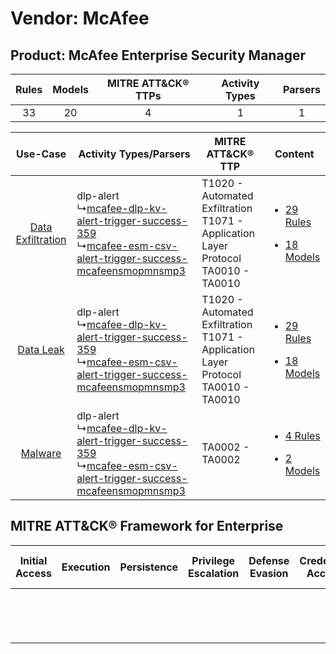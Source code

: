 Vendor: McAfee
==============
Product: McAfee Enterprise Security Manager
-------------------------------------------
| Rules | Models | MITRE ATT&CK® TTPs | Activity Types | Parsers |
|:-----:|:------:|:------------------:|:--------------:|:-------:|
|  33   |   20   |         4          |       1        |    1    |

|    Use-Case    | Activity Types/Parsers    | MITRE ATT&CK® TTP    | Content    |
|:----:| ---- | ---- | ---- |
| [Data Exfiltration](../../../UseCases/uc_data_exfiltration.md) |  dlp-alert<br> ↳[mcafee-dlp-kv-alert-trigger-success-359](Ps/pC_mcafeedlpkvalerttriggersuccess359.md)<br> ↳[mcafee-esm-csv-alert-trigger-success-mcafeensmopmnsmp3](Ps/pC_mcafeeesmcsvalerttriggersuccessmcafeensmopmnsmp3.md)<br> | T1020 - Automated Exfiltration<br>T1071 - Application Layer Protocol<br>TA0010 - TA0010<br> | [<ul><li>29 Rules</li></ul><ul><li>18 Models</li></ul>](RM/r_m_mcafee_mcafee_enterprise_security_manager_Data_Exfiltration.md) |
|         [Data Leak](../../../UseCases/uc_data_leak.md)         |  dlp-alert<br> ↳[mcafee-dlp-kv-alert-trigger-success-359](Ps/pC_mcafeedlpkvalerttriggersuccess359.md)<br> ↳[mcafee-esm-csv-alert-trigger-success-mcafeensmopmnsmp3](Ps/pC_mcafeeesmcsvalerttriggersuccessmcafeensmopmnsmp3.md)<br> | T1020 - Automated Exfiltration<br>T1071 - Application Layer Protocol<br>TA0010 - TA0010<br> | [<ul><li>29 Rules</li></ul><ul><li>18 Models</li></ul>](RM/r_m_mcafee_mcafee_enterprise_security_manager_Data_Leak.md)         |
|    [Malware](../../../UseCases/uc_malware.md)    |  dlp-alert<br> ↳[mcafee-dlp-kv-alert-trigger-success-359](Ps/pC_mcafeedlpkvalerttriggersuccess359.md)<br> ↳[mcafee-esm-csv-alert-trigger-success-mcafeensmopmnsmp3](Ps/pC_mcafeeesmcsvalerttriggersuccessmcafeensmopmnsmp3.md)<br> | TA0002 - TA0002<br>    | [<ul><li>4 Rules</li></ul><ul><li>2 Models</li></ul>](RM/r_m_mcafee_mcafee_enterprise_security_manager_Malware.md)    |

MITRE ATT&CK® Framework for Enterprise
--------------------------------------
| Initial Access | Execution | Persistence | Privilege Escalation | Defense Evasion | Credential Access | Discovery | Lateral Movement | Collection | Command and Control                                                             | Exfiltration                                                                | Impact |
| -------------- | --------- | ----------- | -------------------- | --------------- | ----------------- | --------- | ---------------- | ---------- | ------------------------------------------------------------------------------- | --------------------------------------------------------------------------- | ------ |
|                |           |             |                      |                 |                   |           |                  |            | [Application Layer Protocol](https://attack.mitre.org/techniques/T1071)<br><br> | [Automated Exfiltration](https://attack.mitre.org/techniques/T1020)<br><br> |        |